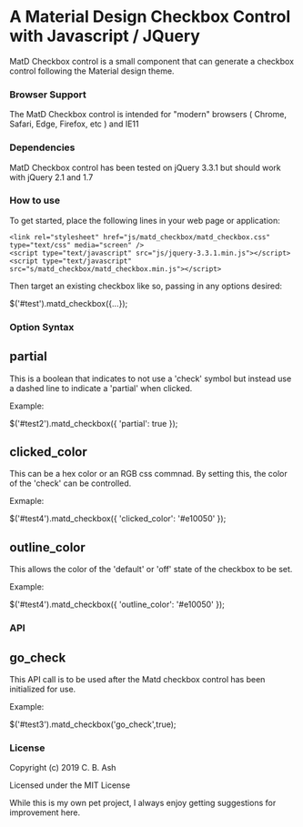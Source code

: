 # A Material Design Checkbox Control with Javascript / JQuery

MatD Checkbox control is a small component that can generate a checkbox control following the Material design theme.

### Browser Support

The MatD Checkbox control is intended for "modern" browsers ( Chrome, Safari, Edge, Firefox, etc ) and IE11

### Dependencies

MatD Checkbox control has been tested on jQuery 3.3.1 but should work with jQuery 2.1 and 1.7

### How to use

To get started, place the following lines in your web page or application:

    <link rel="stylesheet" href="js/matd_checkbox/matd_checkbox.css" type="text/css" media="screen" />
	<script type="text/javascript" src="js/jquery-3.3.1.min.js"></script>
	<script type="text/javascript" src="s/matd_checkbox/matd_checkbox.min.js"></script>

Then target an existing checkbox like so, passing in any options desired:

$('#test').matd_checkbox({...});

### Option Syntax

## partial

This is a boolean that indicates to not use a 'check' symbol but instead use a dashed line to indicate a 'partial' when clicked.

Example: 

$('#test2').matd_checkbox({ 'partial': true });

## clicked_color

This can be a hex color or an RGB css commnad. By setting this, the color of the 'check' can be controlled.

Exmaple:

$('#test4').matd_checkbox({ 'clicked_color': '#e10050' });

## outline_color

This allows the color of the 'default' or 'off' state of the checkbox to be set.

Example:

$('#test4').matd_checkbox({ 'outline_color': '#e10050' });

### API

## go_check

This API call is to be used after the Matd checkbox control has been initialized for use.

Example:

$('#test3').matd_checkbox('go_check',true);

### License

Copyright (c) 2019 C. B. Ash

Licensed under the MIT License

While this is my own pet project, I always enjoy getting suggestions for improvement here.
